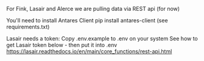 For Fink, Lasair and Alerce we are pulling data via REST api (for now)

You'll need to install Antares Client
pip install antares-client 
(see requirements.txt)

Lasair needs a token:
Copy .env.example to .env on your system
See how to get Lasair token below - then put it into .env
https://lasair.readthedocs.io/en/main/core_functions/rest-api.html
